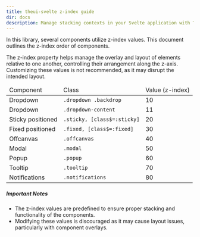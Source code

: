 ```yaml
---
title: theui-svelte z-index guide
dir: docs
description: Manage stacking contexts in your Svelte application with TheUI-Svelte's Z-index guide. Ensure proper layering and visibility of components.
---
```


<script>
  import DocContainer from "$lib/ui/doc/Container.svelte"
  import Head from "$lib/ui/doc/Head.svelte"
  import Block from "$lib/ui/doc/Block.svelte"
  import { Alert, Table, TBody, TR, TD, THead } from "theui-svelte"
</script>

<DocContainer setupLink={false}>
  <Head title="Z-index" text="In this library, several components utilize z-index. This document will let you know the order of the z-index in components."/>
  <Block>
    <p class="not-prose">In this library, several components utilize z-index values. This document outlines the z-index order of components.</p>
    <p class="not-prose">The z-index property helps manage the overlay and layout of elements relative to one another, controlling their arrangement along the z-axis. Customizing these values is not recommended, as it may disrupt the intended layout.</p>
    <Table class="my-0">
      <THead>
        <TR>
          <TD>Component</TD>
          <TD>Class</TD>
          <TD>Value (z-index)</TD>
        </TR>
      </THead>
      <TBody>
        <TR>
          <TD>Dropdown</TD>
          <TD><span class="not-prose whitespace-nowrap"><code>.dropdown .backdrop</code></span></TD>
          <TD>10</TD>
        </TR>
        <TR>
          <TD>Dropdown</TD>
          <TD><span class="not-prose whitespace-nowrap"><code>.dropdown-content</code></span></TD>
          <TD>11</TD>
        </TR>
        <TR>
          <TD>Sticky positioned</TD>
          <TD><span class="not-prose whitespace-nowrap"><code>.sticky, [class$=:sticky]</code></span></TD>
          <TD>20</TD>
        </TR>
        <TR>
          <TD>Fixed positioned</TD>
          <TD><span class="not-prose whitespace-nowrap"><code>.fixed, [class$=:fixed]</code></span></TD>
          <TD>30</TD>
        </TR>
        <TR>
          <TD>Offcanvas</TD>
          <TD><span class="not-prose whitespace-nowrap"><code>.offcanvas</code></span></TD>
          <TD>40</TD>
        </TR>
        <TR>
          <TD>Modal</TD>
          <TD><span class="not-prose whitespace-nowrap"><code>.modal</code></span></TD>
          <TD>50</TD>
        </TR>
        <TR>
          <TD>Popup</TD>
          <TD><span class="not-prose whitespace-nowrap"><code>.popup</code></span></TD>
          <TD>60</TD>
        </TR>
        <TR>
          <TD>Tooltip</TD>
          <TD><span class="not-prose whitespace-nowrap"><code>.tooltip</code></span></TD>
          <TD>70</TD>
        </TR>
        <TR>
          <TD>Notifications</TD>
          <TD><span class="not-prose whitespace-nowrap"><code>.notifications</code></span></TD>
          <TD>80</TD>
        </TR>
      </TBody>
    </Table>
  </Block>
  <Block>
  <h5 class="mb-0">Important Notes</h5>
    <ul class="mt-0">
      <li class="my-0">The z-index values are predefined to ensure proper stacking and functionality of the components.</li>
      <li class="my-0">Modifying these values is discouraged as it may cause layout issues, particularly with component overlays.</li>
    </ul>
  </Block>
</DocContainer>